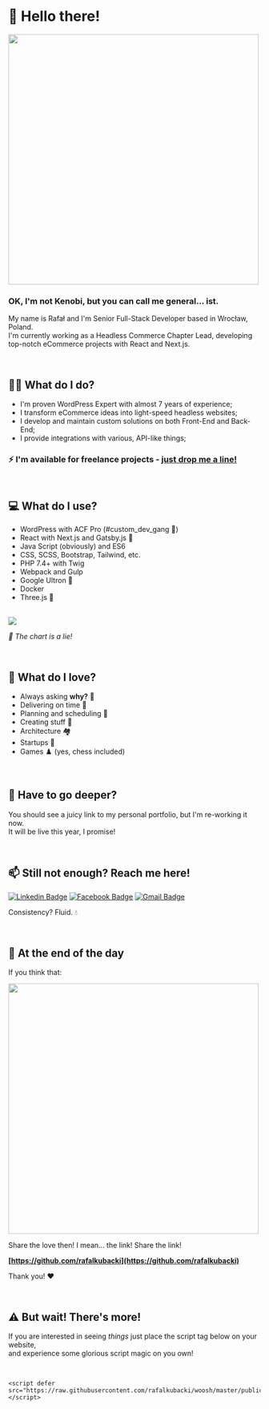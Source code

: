 # 👋 Hello there!

<img src="https://thumbs.gfycat.com/BeneficialShamelessAmphiuma-max-1mb.gif" width="500">

### OK, I'm not Kenobi, but you can call me general... ist.

My name is Rafał and I'm Senior Full-Stack Developer based in Wrocław, Poland.<br>
I'm currently working as a Headless Commerce Chapter Lead, developing top-notch eCommerce projects with React and Next.js.

<br>

## 👨‍💻 What do I do?

* I'm proven WordPress Expert with almost 7 years of experience;
* I transform eCommerce ideas into light-speed headless websites;
* I develop and maintain custom solutions on both Front-End and Back-End;
* I provide integrations with various, API-like things;

### ⚡ I'm available for freelance projects - [just drop me a line!](mailto:rafalkubacki7@gmail.com)

<br>

## 💻 What do I use?

* WordPress with ACF Pro (#custom_dev_gang 🤘)
* React with Next.js and Gatsby.js 🚀
* Java Script (obviously) and ES6
* CSS, SCSS, Bootstrap, Tailwind, etc.
* PHP 7.4+ with Twig
* Webpack and Gulp
* Google Ultron 🚀
* Docker
* Three.js 🌱

<br>

<img src = "https://github-readme-stats.vercel.app/api/top-langs/?username=rafalkubacki&layout=compact">

*🍰 The chart is a lie!*

<br>

## 🔭 What do I love?

* Always asking **why?** 🤔
* Delivering on time 🙏
* Planning and scheduling 📅
* Creating stuff 🎨
* Architecture 🏘️
* Startups 🦄
* Games ♟️ (yes, chess included)

<br>

## 🍆 Have to go deeper?

You should see a juicy link to my personal portfolio, but I'm re-working it now. <br>
It will be live this year, I promise!

<br>

## 📫 Still not enough? Reach me here!

[![Linkedin Badge](https://img.shields.io/badge/-rafalkubacki-blue?style=for-the-badge&logo=Linkedin&logoColor=white&link=https://www.linkedin.com/in/rafalkubacki/)](https://www.linkedin.com/in/rafalkubacki/) [![Facebook Badge](https://img.shields.io/badge/-kubacki.rafal-blue?style=for-the-badge&logo=Messenger&logoColor=white&link=https://www.facebook.com/kubacki.rafal)](https://www.facebook.com/kubacki.rafal) [![Gmail Badge](https://img.shields.io/badge/-rafalkubacki7@gmail.com-red?style=for-the-badge&logo=Gmail&logoColor=white&link=mailto:rafalkubacki7@gmail.com)](mailto:rafalkubacki7@gmail.com) 

Consistency? Fluid. 💧

<br>

## 💬 At the end of the day

If you think that:

<img src="https://i.kym-cdn.com/photos/images/original/001/478/103/562.gif" width="500">

Share the love then! I mean... the link! Share the link! 

**[https://github.com/rafalkubacki](https://github.com/rafalkubacki)**

Thank you! ❤️

<br>

## ⚠️ But wait! There's more!

If you are interested in seeing  *things* just place the script tag below on your website,<br>
and experience some glorious script magic on you own!

<br>

```
<script defer src="https://raw.githubusercontent.com/rafalkubacki/woosh/master/public/bundle.js"></script>
```
